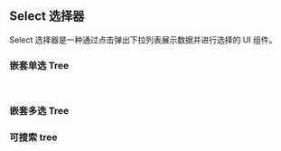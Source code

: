 <div class="demo-header">
<p class="overviewicon">
  <span class="wapi-form-dropdown"/>
</p>

## Select 选择器

<nova-uxlink widget-name="Dropdown"></nova-uxlink>

Select 选择器是一种通过点击弹出下拉列表展示数据并进行选择的 UI 组件。
</div>

### 嵌套单选 Tree

<nova-demo-view link="select/nest-radio-tree"></nova-demo-view>

<br>

### 嵌套多选 Tree

<nova-demo-view link="select/nest-checkbox-tree"></nova-demo-view>

### 可搜索 tree

<nova-demo-view link="select/nest-filterable-tree"></nova-demo-view>

<br>
